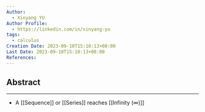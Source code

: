 ```yaml
---
Author:
  - Xinyang YU
Author Profile:
  - https://linkedin.com/in/xinyang-yu
tags:
  - calculus
Creation Date: 2023-09-10T15:10:13+08:00
Last Date: 2023-09-10T15:10:13+08:00
References:
---
```

## Abstract
---
- A [[Sequence]] or [[Series]] reaches [[Infinity (∞)]]